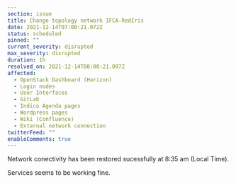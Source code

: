 ```yaml
---
section: issue
title: Change topology network IFCA-RedIris
date: 2021-12-14T07:00:21.072Z
status: scheduled
pinned: ""
current_severity: disrupted
max_severity: disrupted
duration: 1h
resolved_on: 2021-12-14T08:00:21.097Z
affected:
  - OpenStack Dashboard (Horizon)
  - Login nodes
  - User Interfaces
  - GitLab
  - Indico Agenda pages
  - Wordpress pages
  - Wiki (Confluence)
  - External network connection
twitterFeed: ""
enableComments: true
---
```

Network conectivity has been restored sucessfully at 8:35 am (Local Time).

Services seems to be working fine.
